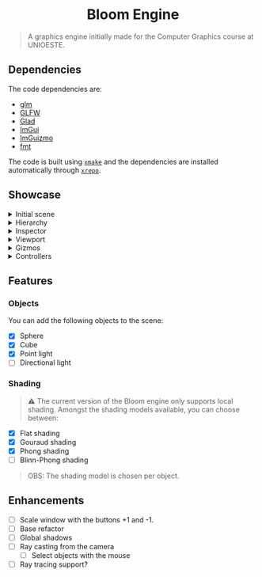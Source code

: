 # <h1 align="center">Bloom Engine</h1>

> A graphics engine initially made for the Computer Graphics course at UNIOESTE.

## Dependencies

The code dependencies are:

- [glm](https://glm.g-truc.net/)
- [GLFW](https://www.glfw.org/)
- [Glad](https://glad.dav1d.de/)
- [ImGui](https://github.com/ocornut/imgui)
- [ImGuizmo](https://github.com/CedricGuillemet/ImGuizmo)
- [fmt](https://fmt.dev/latest/index.html)

The code is built using [`xmake`](https://xmake.io/) and the dependencies are installed automatically through
[`xrepo`](https://github.com/xmake-io/xrepo).

## Showcase

<details>
  <summary>
    Initial scene
  </summary>
  <p align="center">
    <br />
    <img src="https://user-images.githubusercontent.com/43689101/180625023-f5761172-dd05-4b33-95fd-194b90b070f2.png" width=1200 />
  </p>
</details>

<details>
  <summary>
    Hierarchy
  </summary>
  
  <p>This is where the entities are listed and created.</p>
  <p align="center">
    <img src="https://user-images.githubusercontent.com/43689101/180625080-94e50f32-a03b-44b5-b5eb-b495b643d5ca.png" width=150 />
  </p>
  
  <br />
  <p>When you right click on the hierarchy it opens this pane where you can create entities and control the scene</p>
  <p align="center">
    <img src="https://user-images.githubusercontent.com/43689101/180625148-a32a5dd0-29ea-444c-88c0-5780b2cfecf6.png" width=300 />
  </p>
  
  <br />
  <p>Creating entities opens a modal in the center of the screen with the inputs for that specific entity</p>
  <p align="center">
    <img src="https://user-images.githubusercontent.com/43689101/180625183-e122a622-16bf-42dc-b9e1-8a375d4b2af1.png" width=300 />
  </p>
</details>

<details>
  <summary>
    Inspector
  </summary>
  
  <br />
  <p>When you click in a element from the hierarchy it will display into the inspector it's information</p>
  
  <p align="center">
    <img src="https://user-images.githubusercontent.com/43689101/180625221-65c29d7b-9aa6-4ff8-abe6-58a6358b49d8.png" width=300 />
  </p>
  
  <br />
  <p>Here are some of the inspectors for different objects</p>
  
  | Cube                   |  Sphere | Point Light | Ambient Light |
  :-------------------------:|:-------------------------:|:----:|:-----:
  | ![image](https://user-images.githubusercontent.com/43689101/180625225-42e569b8-5491-4559-aa7d-90c234c50d5f.png)|![image](https://user-images.githubusercontent.com/43689101/180625228-3f1997e8-f6fe-4dfd-a0dd-1335fd05c3a2.png)|![image](https://user-images.githubusercontent.com/43689101/180625236-8f51d7a3-0072-4d09-abbc-ec6b653c6360.png)|![image](https://user-images.githubusercontent.com/43689101/180625329-c11d0ba1-4548-4a52-ae15-e41703b2545a.png) |
  | This cube is the floor entity in the hierarchy, you can see in the transform section that he is indeed scaled in X and Z to a large amount to give the impression of a huge floor | This is the main sphere of the scene, located at (0, 0, 0), shaded through **phong**, it's material given the red color and the amount of sectors and stacks needed to render it that way | This is one of the point lights of the scene you can control it's intensity and the coeficients of the attenuation formula | This is the ambient light, which you cannot create a new one as it works as a global source of light that affects every object in all directions, because of that it doesn't has a position |
</details>

<details>
  <summary>
    Viewport
  </summary>  
  
  <br />
  <p>The viewport is the main area of render, this is were OpenGL draw frames</p>
  
  <p align="center">
    <img src="https://user-images.githubusercontent.com/43689101/180625472-031d819b-f6ae-4d04-8efd-1cdefc33eadc.png" width=1200 />
  </p>
  
  <p>In this scene the red, green, yellow and blue objects are all spheres with different values for stacks and sectors, shading model, radius, position, etc. There are also two cubes, one bellow white as the floor, and the other purple rotated and scaled.</p>

</details>

<details>
  <summary>
    Gizmos
  </summary>  
  
  <br />
  <p>You can control elements through the gizmos changing their position. You can also notice the scene orientation through the mapped cube in the top right.</p>
  
  <p align="center">
    <img src="https://user-images.githubusercontent.com/43689101/180625549-26a18747-95da-46df-83b9-a31c26a65c03.png" width=500 />
  </p>

</details>


<details>
  <summary>
    Controllers
  </summary>  
  
  <br />
  <p>You can also control whether to show or not the movement gizmo, scale the scene, clear the elements all through this controller section in the top of the engine.</p>
  
  <p align="center">
    <img src="https://user-images.githubusercontent.com/43689101/180625571-941fa314-c290-409b-bb50-da12f01c6f84.png" width=300 />
  </p>
  
</details>

## Features

### Objects

You can add the following objects to the scene:

- [X] Sphere
- [X] Cube
- [X] Point light
- [ ] Directional light

### Shading

> ⚠️  The current version of the Bloom engine only supports local shading. 
> Amongst the shading models available, you can choose between:

- [X] Flat shading
- [X] Gouraud shading
- [X] Phong shading
- [ ] Blinn-Phong shading

> OBS: The shading model is chosen per object.

## Enhancements

- [ ] Scale window with the buttons +1 and -1.
- [ ] Base refactor
- [ ] Global shadows
- [ ] Ray casting from the camera
  - [ ] Select objects with the mouse
- [ ] Ray tracing support?
